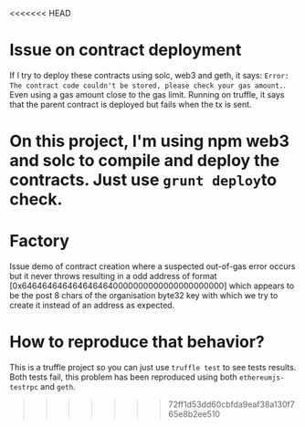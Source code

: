 <<<<<<< HEAD
# Issue on contract deployment
If I try to deploy these contracts using solc, web3 and geth, it says: `Error: The contract code couldn't be stored, please check your gas amount.`. Even using a gas amount close to the gas limit. Running on truffle, it says that the parent contract is deployed but fails when the tx is sent.

On this project, I'm using npm web3 and solc to compile and deploy the contracts. Just use `grunt deploy`to check.
=======
# Factory
Issue demo of contract creation where a suspected out-of-gas error occurs but it never throws resulting in a odd address of format [0x6464646464646464640000000000000000000000] which appears to be the post 8 chars of the organisation byte32 key with which we try to create it instead of an address as expected.

# How to reproduce that behavior?

This is a truffle project so you can just use `truffle test` to see tests results. Both tests fail, this problem has been reproduced using both `ethereumjs-testrpc` and `geth`.
>>>>>>> 72ff1d53dd60cbfda9eaf38a130f765e8b2ee510
